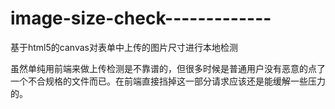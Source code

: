 image-size-check-------------
=============================

基于html5的canvas对表单中上传的图片尺寸进行本地检测

虽然单纯用前端来做上传检测是不靠谱的，但很多时候是普通用户没有恶意的点了一个不合规格的文件而已。在前端直接挡掉这一部分请求应该还是能缓解一些压力的。
